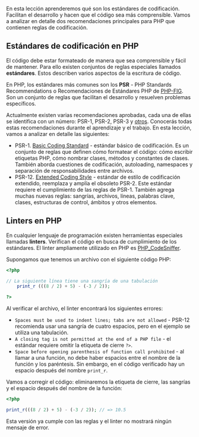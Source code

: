 En esta lección aprenderemos qué son los estándares de codificación. Facilitan el desarrollo y hacen que el código sea más comprensible. Vamos a analizar en detalle dos recomendaciones principales para PHP que contienen reglas de codificación.

## Estándares de codificación en PHP

El código debe estar formateado de manera que sea comprensible y fácil de mantener. Para ello existen conjuntos de reglas especiales llamados **estándares**. Estos describen varios aspectos de la escritura de código.

En PHP, los estándares más comunes son los **PSR** - PHP Standards Recommendations o Recomendaciones de Estándares PHP de [PHP-FIG](https://www.php-fig.org/psr/). Son un conjunto de reglas que facilitan el desarrollo y resuelven problemas específicos.

Actualmente existen varias recomendaciones aprobadas, cada una de ellas se identifica con un número: PSR-1, PSR-2, PSR-3 y [otros](https://en.wikipedia.org/wiki/PHP_Standard_Recommendation). Conocerás todas estas recomendaciones durante el aprendizaje y el trabajo. En esta lección, vamos a analizar en detalle las siguientes:

* PSR-1. [Basic Coding Standard](https://www.php-fig.org/psr/psr-1/) - estándar básico de codificación. Es un conjunto de reglas que definen cómo formatear el código: cómo escribir etiquetas PHP, cómo nombrar clases, métodos y constantes de clases. También aborda cuestiones de codificación, autoloading, namespaces y separación de responsabilidades entre archivos.
* PSR-12. [Extended Coding Style](https://www.php-fig.org/psr/psr-12/) - estándar de estilo de codificación extendido, reemplaza y amplía el obsoleto PSR-2. Este estándar requiere el cumplimiento de las reglas de PSR-1. También agrega muchas nuevas reglas: sangrías, archivos, líneas, palabras clave, clases, estructuras de control, ámbitos y otros elementos.

## Linters en PHP

En cualquier lenguaje de programación existen herramientas especiales llamadas **linters**. Verifican el código en busca de cumplimiento de los estándares. El linter ampliamente utilizado en PHP es [PHP_CodeSniffer](https://github.com/squizlabs/PHP_CodeSniffer).

Supongamos que tenemos un archivo con el siguiente código PHP:

```php
<?php

// La siguiente línea tiene una sangría de una tabulación
	print_r (((8 / 2) + 5) - (-3 / 2));

?>
```

Al verificar el archivo, el linter encontrará los siguientes errores:

* `Spaces must be used to indent lines; tabs are not allowed` - PSR-12 recomienda usar una sangría de cuatro espacios, pero en el ejemplo se utiliza una tabulación.
* `A closing tag is not permitted at the end of a PHP file` - el estándar requiere omitir la etiqueta de cierre `?>`.
* `Space before opening parenthesis of function call prohibited` - al llamar a una función, no debe haber espacios entre el nombre de la función y los paréntesis. Sin embargo, en el código verificado hay un espacio después del nombre `print_r`.

Vamos a corregir el código: eliminaremos la etiqueta de cierre, las sangrías y el espacio después del nombre de la función:

```php
<?php

print_r(((8 / 2) + 5) - (-3 / 2)); // => 10.5
```

Esta versión ya cumple con las reglas y el linter no mostrará ningún mensaje de error.
